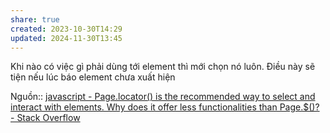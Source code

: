 ```yaml
---
share: true
created: 2023-10-30T14:29
updated: 2024-11-30T13:45
---
```

Khi nào có việc gì phải dùng tới element thì mới chọn nó luôn. Điều này sẽ tiện nếu lúc báo element chưa xuất hiện

Nguồn:: [javascript - Page.locator() is the recommended way to select and interact with elements. Why does it offer less functionalities than Page.$()? - Stack Overflow](https://stackoverflow.com/a/79210080/3416774)